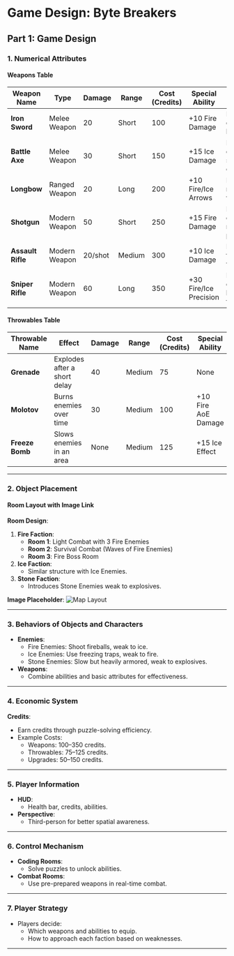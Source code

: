 # Game Design: Byte Breakers

## Part 1: Game Design

### 1. Numerical Attributes

#### Weapons Table
| **Weapon Name**  | **Type**        | **Damage** | **Range**  | **Cost (Credits)** | **Special Ability**         | **Pros**                       | **Cons**                  |
|-------------------|-----------------|------------|------------|---------------------|-----------------------------|--------------------------------|---------------------------|
| **Iron Sword**    | Melee Weapon    | 20         | Short      | 100                 | +10 Fire Damage             | High damage, low cost           | Short range               |
| **Battle Axe**    | Melee Weapon    | 30         | Short      | 150                 | +15 Ice Damage              | High damage, stuns enemies      | Heavy, slower attack speed|
| **Longbow**       | Ranged Weapon   | 20         | Long       | 200                 | +10 Fire/Ice Arrows         | Long range, versatile           | Moderate damage           |
| **Shotgun**       | Modern Weapon   | 50         | Short      | 250                 | +15 Fire Damage             | Devastating close-range power   | Ineffective at long range |
| **Assault Rifle** | Modern Weapon   | 20/shot    | Medium     | 300                 | +10 Ice Damage              | High rate of fire, versatile    | Consumes ammo quickly     |
| **Sniper Rifle**  | Modern Weapon   | 60         | Long       | 350                 | +30 Fire/Ice Precision      | High damage, long-range focus   | Slow fire rate            |

#### Throwables Table
| **Throwable Name** | **Effect**                      | **Damage** | **Range**  | **Cost (Credits)** | **Special Ability**         | **Pros**                       | **Cons**                  |
|---------------------|----------------------------------|------------|------------|---------------------|-----------------------------|--------------------------------|---------------------------|
| **Grenade**         | Explodes after a short delay    | 40         | Medium     | 75                  | None                        | High AoE damage               | Single-use                |
| **Molotov**         | Burns enemies over time         | 30         | Medium     | 100                 | +10 Fire AoE Damage         | Area denial                   | Limited range             |
| **Freeze Bomb**     | Slows enemies in an area        | None       | Medium     | 125                 | +15 Ice Effect              | Disables enemies temporarily  | No direct damage          |

---

### 2. Object Placement

#### Room Layout with Image Link
**Room Design**:
1. **Fire Faction**:
   - **Room 1**: Light Combat with 3 Fire Enemies
   - **Room 2**: Survival Combat (Waves of Fire Enemies)
   - **Room 3**: Fire Boss Room
2. **Ice Faction**:
   - Similar structure with Ice Enemies.
3. **Stone Faction**:
   - Introduces Stone Enemies weak to explosives.

**Image Placeholder**:
![Map Layout](link-to-map-image)

---

### 3. Behaviors of Objects and Characters
- **Enemies**:
  - Fire Enemies: Shoot fireballs, weak to ice.
  - Ice Enemies: Use freezing traps, weak to fire.
  - Stone Enemies: Slow but heavily armored, weak to explosives.
- **Weapons**:
  - Combine abilities and basic attributes for effectiveness.

---

### 4. Economic System
**Credits**:
- Earn credits through puzzle-solving efficiency.
- Example Costs:
  - Weapons: 100–350 credits.
  - Throwables: 75–125 credits.
  - Upgrades: 50–150 credits.

---

### 5. Player Information
- **HUD**:
  - Health bar, credits, abilities.
- **Perspective**:
  - Third-person for better spatial awareness.

---

### 6. Control Mechanism
- **Coding Rooms**:
  - Solve puzzles to unlock abilities.
- **Combat Rooms**:
  - Use pre-prepared weapons in real-time combat.

---

### 7. Player Strategy
- Players decide:
  - Which weapons and abilities to equip.
  - How to approach each faction based on weaknesses.

---
